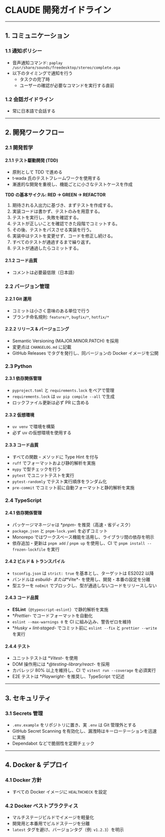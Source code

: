 # CLAUDE 開発ガイドライン

---

## 1. コミュニケーション

### 1.1 通知ポリシー

- 音声通知コマンド: `paplay /usr/share/sounds/freedesktop/stereo/complete.oga`
- 以下のタイミングで通知を行う
  - タスクの完了時
  - ユーザーの確認が必要なコマンドを実行する直前

### 1.2 会話ガイドライン

- 常に日本語で会話する

---

## 2. 開発ワークフロー

### 2.1 開発哲学

#### 2.1.1 テスト駆動開発 (TDD)

- 原則として TDD で進める
- t‑wada 氏のテストフレームワークを使用する
- 漸進的な開発を重視し、機能ごとに小さなテストケースを作成

**TDD の基本サイクル: RED → GREEN → REFACTOR**

1. 期待される入出力に基づき、まずテストを作成する。
2. 実装コードは書かず、テストのみを用意する。
3. テストを実行し、失敗を確認する。
4. テストが正しいことを確認できた段階でコミットする。
5. その後、テストをパスさせる実装を行う。
6. 実装中はテストを変更せず、コードを修正し続ける。
7. すべてのテストが通過するまで繰り返す。
8. テストが通過したらコミットする。

#### 2.1.2 コード品質

- コメントは必要最低限（日本語）

### 2.2 バージョン管理

#### 2.2.1 Git 運用

- コミットは小さく意味のある単位で行う
- ブランチ命名規則: `feature/*`, `bugfix/*`, `hotfix/*`

#### 2.2.2 リリース & バージョニング

- Semantic Versioning (MAJOR.MINOR.PATCH) を採用
- 変更点は `CHANGELOG.md` に記載
- GitHub Releases でタグを発行し、同バージョンの Docker イメージを公開

### 2.3 Python

#### 2.3.1 依存関係管理

- `pyproject.toml` と `requirements.lock` をペアで管理
- `requirements.lock` は `uv pip compile --all` で生成
- ロックファイル更新は必ず PR に含める

#### 2.3.2 仮想環境

- `uv venv` で環境を構築
- 必ず uv の仮想環境を使用する

#### 2.3.3 コード品質

- すべての関数・メソッドに Type Hint を付与
- `ruff` でフォーマットおよび静的解析を実施
- `mypy` で型チェックを行う
- `pytest` でユニットテストを実行
- `pytest-randomly` でテスト実行順序をランダム化
- `pre-commit` でコミット前に自動フォーマットと静的解析を実施

### 2.4 TypeScript

#### 2.4.1 依存関係管理

- パッケージマネージャは **pnpm*- を推奨（高速・省ディスク）
- `package.json` と `pnpm-lock.yaml` を必ずコミット
- Monorepo ではワークスペース機能を活用し、ライブラリ間の依存を明示
- 依存追加・更新は `pnpm add` / `pnpm up` を使用し、CI で `pnpm install --frozen-lockfile` を実行

#### 2.4.2 ビルド & トランスパイル

- `tsconfig.json` は `strict: true` を基本とし、ターゲットは ES2022 以降
- バンドルは **esbuild*- または**Vite*- を使用し、開発・本番の設定を分離
- 型エラーを `noEmit` でブロックし、型が通過しないコードをリリースしない

#### 2.4.3 コード品質

- **ESLint**（`@typescript-eslint`）で静的解析を実施
- **Prettier*- でコードフォーマットを自動化
- `eslint --max-warnings 0` を CI に組み込み、警告ゼロを維持
- **Husky + lint‑staged*- でコミット前に `eslint --fix` と `prettier --write` を実行

#### 2.4.4 テスト

- ユニットテストは **Vitest*- を使用
- DOM 操作用には **@testing-library/react*- を採用
- カバレッジ 80% 以上を維持し、CI で `vitest run --coverage` を必須実行
- E2E テストは **Playwright*- を推奨し、TypeScript で記述

---

## 3. セキュリティ

### 3.1 Secrets 管理

- `.env.example` をリポジトリに置き、実 `.env` は Git 管理外とする
- GitHub Secret Scanning を有効化し、漏洩時はキーローテーションを迅速に実施
- Dependabot などで脆弱性を定期チェック

---

## 4. Docker & デプロイ

### 4.1 Docker 方針

- すべての Docker イメージに `HEALTHCHECK` を設定

### 4.2 Docker ベストプラクティス

- マルチステージビルドでイメージを軽量化
- 開発用と本番用でビルドステージを分離
- `latest` タグを避け、バージョンタグ（例: `v1.2.3`）を明示
